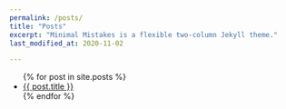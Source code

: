 ```yaml
---
permalink: /posts/
title: "Posts"
excerpt: "Minimal Mistakes is a flexible two-column Jekyll theme."
last_modified_at: 2020-11-02

---
```


<ul>
  {% for post in site.posts %}
    <li>
      <a href="{{ post.url }}">{{ post.title }}</a>
    </li>
  {% endfor %}
</ul>